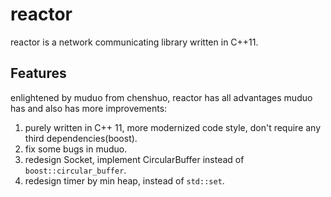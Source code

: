 # reactor
reactor is a network communicating library written in C++11.

## Features
enlightened by muduo from chenshuo, reactor has all advantages muduo has and also has
more improvements:
1. purely written in C++ 11, more modernized code style, don't require any third dependencies(boost).
2. fix some bugs in muduo.
3. redesign Socket, implement CircularBuffer instead of `boost::circular_buffer`.
4. redesign timer by min heap, instead of `std::set`.